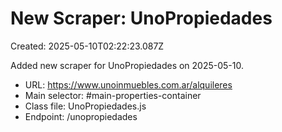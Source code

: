# New Scraper: UnoPropiedades

Created: 2025-05-10T02:22:23.087Z

Added new scraper for UnoPropiedades on 2025-05-10.

- URL: https://www.unoinmuebles.com.ar/alquileres
- Main selector: #main-properties-container
- Class file: UnoPropiedades.js
- Endpoint: /unopropiedades